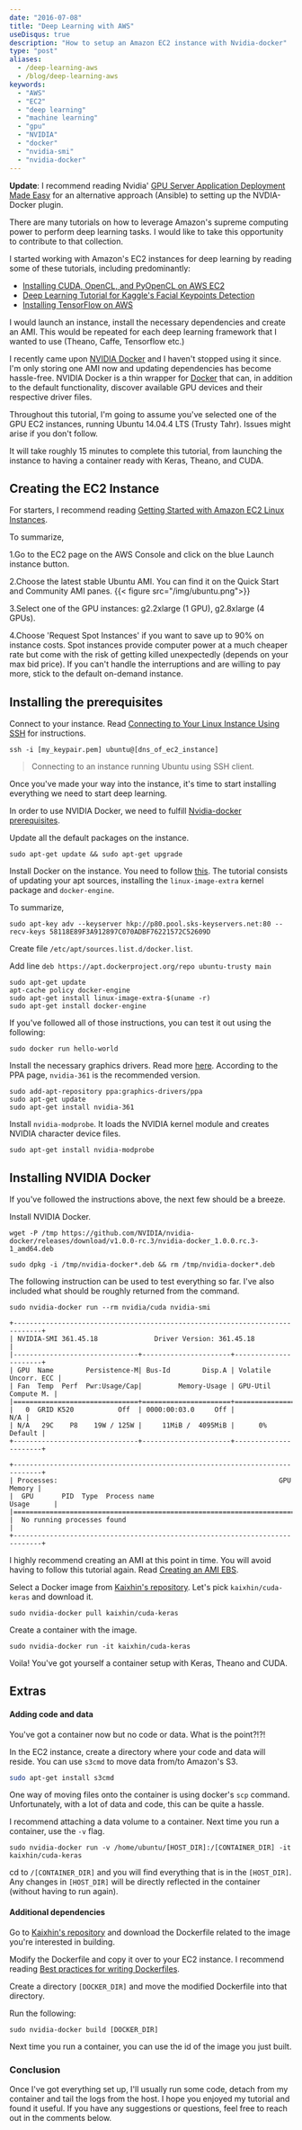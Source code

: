 ```yaml
---
date: "2016-07-08"
title: "Deep Learning with AWS"
useDisqus: true
description: "How to setup an Amazon EC2 instance with Nvidia-docker"
type: "post"
aliases:
  - /deep-learning-aws
  - /blog/deep-learning-aws
keywords:
  - "AWS"
  - "EC2"
  - "deep learning"
  - "machine learning"
  - "gpu"
  - "NVIDIA"
  - "docker"
  - "nvidia-smi"
  - "nvidia-docker"
---
```


**Update**: I recommend reading Nvidia' [GPU Server Application Deployment Made Easy](https://devblogs.nvidia.com/parallelforall/nvidia-docker-gpu-server-application-deployment-made-easy/) for an alternative approach (Ansible) to setting up the NVDIA-Docker plugin.


There are many tutorials on how to leverage Amazon's supreme computing power to perform deep learning tasks. I would like to take this opportunity to contribute to that collection.

I started working with Amazon's EC2 instances for deep learning by reading some of these tutorials, including predominantly:

* [Installing CUDA, OpenCL, and PyOpenCL on AWS EC2](http://vasir.net/blog/opencl/installing-cuda-opencl-pyopencl-on-aws-ec2)
* [Deep Learning Tutorial for Kaggle's Facial Keypoints Detection](https://www.kaggle.com/c/facial-keypoints-detection/details/deep-learning-tutorial)
* [Installing TensorFlow on AWS](https://gist.github.com/erikbern/78ba519b97b440e10640)

I would launch an instance, install the necessary dependencies and create an AMI. This would be repeated for each deep learning framework that I wanted to use (Theano, Caffe, Tensorflow etc.)

I recently came upon [NVIDIA Docker](https://github.com/NVIDIA/nvidia-docker) and I haven't stopped using it since. I'm only storing one AMI now and updating dependencies has become hassle-free.
NVIDIA Docker is a thin wrapper for [Docker](https://www.docker.com/what-docker) that can, in addition to the default functionality, discover available GPU devices and their respective driver files.

Throughout this tutorial, I'm going to assume you've selected one of the GPU EC2 instances, running Ubuntu 14.04.4 LTS (Trusty Tahr). Issues might arise if you don't follow.

It will take roughly 15 minutes to complete this tutorial, from launching the instance to having a container ready with Keras, Theano, and CUDA.

## **Creating the EC2 Instance**

For starters, I recommend reading [Getting Started with Amazon EC2 Linux Instances](http://docs.aws.amazon.com/AWSEC2/latest/UserGuide/EC2_GetStarted.html).

To summarize,

1.Go to the EC2 page on the AWS Console and click on the blue Launch instance button.

2.Choose the latest stable Ubuntu AMI. You can find it on the Quick Start and Community AMI panes.
{{< figure src="/img/ubuntu.png">}}

3.Select one of the GPU instances: g2.2xlarge (1 GPU), g2.8xlarge (4 GPUs).

4.Choose 'Request Spot Instances' if you want to save up to 90% on instance costs. Spot instances provide computer power at a much cheaper rate but come with the risk of getting killed unexpectedly (depends on your max bid price). If you can't handle the interruptions and are willing to pay more, stick to the default on-demand instance.

## **Installing the prerequisites**

Connect to your instance. Read [Connecting to Your Linux Instance Using SSH](http://docs.aws.amazon.com/AWSEC2/latest/UserGuide/AccessingInstancesLinux.html) for instructions.
```shell
ssh -i [my_keypair.pem] ubuntu@[dns_of_ec2_instance]  
```
> Connecting to an instance running Ubuntu using SSH client.

Once you've made your way into the instance, it's time to start installing everything we need to start deep learning.

In order to use NVIDIA Docker, we need to fulfill [Nvidia-docker prerequisites](https://github.com/NVIDIA/nvidia-docker/wiki/Installation#prerequisites).

Update all the default packages on the instance.
```
sudo apt-get update && sudo apt-get upgrade
```

Install Docker on the instance. You need to follow [this](https://docs.docker.com/engine/installation/linux/ubuntulinux/).
The tutorial consists of updating your apt sources, installing the ```linux-image-extra``` kernel package and ```docker-engine```.


To summarize,

```
sudo apt-key adv --keyserver hkp://p80.pool.sks-keyservers.net:80 --recv-keys 58118E89F3A912897C070ADBF76221572C52609D
```

Create file ```/etc/apt/sources.list.d/docker.list```.

Add line ```deb https://apt.dockerproject.org/repo ubuntu-trusty main```

```
sudo apt-get update
apt-cache policy docker-engine
sudo apt-get install linux-image-extra-$(uname -r)
sudo apt-get install docker-engine
```

If you've followed all of those instructions, you can test it out using the following:
```
sudo docker run hello-world
```

Install the necessary graphics drivers. Read more [here](http://www.howtogeek.com/242045/how-to-get-the-latest-nvidia-amd-or-intel-graphics-drivers-on-ubuntu/).
According to the PPA page, ```nvidia-361``` is the recommended version.
```
sudo add-apt-repository ppa:graphics-drivers/ppa
sudo apt-get update
sudo apt-get install nvidia-361
```

Install ```nvidia-modprobe```. It loads the NVIDIA kernel module and creates NVIDIA character device files.
```
sudo apt-get install nvidia-modprobe
```

## **Installing NVIDIA Docker**
If you've followed the instructions above, the next few should be a breeze.

Install NVIDIA Docker.
```
wget -P /tmp https://github.com/NVIDIA/nvidia-docker/releases/download/v1.0.0-rc.3/nvidia-docker_1.0.0.rc.3-1_amd64.deb

sudo dpkg -i /tmp/nvidia-docker*.deb && rm /tmp/nvidia-docker*.deb
```
The following instruction can be used to test everything so far. I've also included what should be roughly returned from the command.
```
sudo nvidia-docker run --rm nvidia/cuda nvidia-smi

+-----------------------------------------------------------------------------+
| NVIDIA-SMI 361.45.18              Driver Version: 361.45.18                 |
|-------------------------------+----------------------+----------------------+
| GPU  Name        Persistence-M| Bus-Id        Disp.A | Volatile Uncorr. ECC |
| Fan  Temp  Perf  Pwr:Usage/Cap|         Memory-Usage | GPU-Util  Compute M. |
|===============================+======================+======================|
|   0  GRID K520           Off  | 0000:00:03.0     Off |                  N/A |
| N/A   29C    P8    19W / 125W |     11MiB /  4095MiB |      0%      Default |
+-------------------------------+----------------------+----------------------+

+-----------------------------------------------------------------------------+
| Processes:                                                       GPU Memory |
|  GPU       PID  Type  Process name                               Usage      |
|=============================================================================|
|  No running processes found                                                 |
+-----------------------------------------------------------------------------+
```
I highly recommend creating an AMI at this point in time. You will avoid having to follow this tutorial again.
Read [Creating an AMI EBS](http://docs.aws.amazon.com/AWSEC2/latest/UserGuide/creating-an-ami-ebs.html).

Select a Docker image from [Kaixhin's repository](https://hub.docker.com/u/kaixhin/). Let's pick `kaixhin/cuda-keras` and download it.
```
sudo nvidia-docker pull kaixhin/cuda-keras
```

Create a container with the image.
```
sudo nvidia-docker run -it kaixhin/cuda-keras
```

Voila! You've got yourself a container setup with Keras, Theano and CUDA.

## **Extras**
#### Adding code and data
You've got a container now but no code or data. What is the point?!?!

In the EC2 instance, create a directory where your code and data will reside. You can use ```s3cmd``` to move data from/to Amazon's S3.

```bash
sudo apt-get install s3cmd
```

One way of moving files onto the container is using docker's ```scp``` command. Unfortunately, with a lot of data and code, this can be quite a hassle.

I recommend attaching a data volume to a container. Next time you run a container, use the `-v` flag.

```shell
sudo nvidia-docker run -v /home/ubuntu/[HOST_DIR]:/[CONTAINER_DIR] -it kaixhin/cuda-keras
```
cd to `/[CONTAINER_DIR]` and you will find everything that is in the `[HOST_DIR]`. Any changes in `[HOST_DIR]` will be directly reflected in the container (without having to run again).

#### Additional dependencies

Go to [Kaixhin's repository](https://hub.docker.com/u/kaixhin/) and download the Dockerfile related to the image you're interested in building.

Modify the Dockerfile and copy it over to your EC2 instance. I recommend reading [Best practices for writing Dockerfiles](https://docs.docker.com/engine/userguide/eng-image/dockerfile_best-practices/).

Create a directory `[DOCKER_DIR]` and move the modified Dockerfile into that directory.

Run the following:

```shell
sudo nvidia-docker build [DOCKER_DIR]
```

Next time you run a container, you can use the id of the image you just built.

### Conclusion
Once I've got everything set up, I'll usually run some code, detach from my container and tail the logs from the host.
I hope you enjoyed my tutorial and found it useful. If you have any suggestions or questions, feel free to reach out in the comments below.
